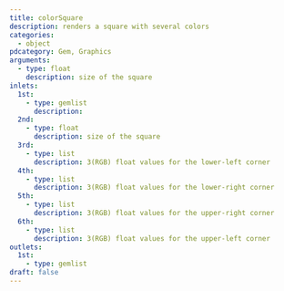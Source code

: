```yaml
---
title: colorSquare
description: renders a square with several colors
categories:
  - object
pdcategory: Gem, Graphics
arguments:
  - type: float
    description: size of the square
inlets:
  1st:
    - type: gemlist
      description:
  2nd:
    - type: float
      description: size of the square
  3rd:
    - type: list
      description: 3(RGB) float values for the lower-left corner
  4th:
    - type: list
      description: 3(RGB) float values for the lower-right corner
  5th:
    - type: list
      description: 3(RGB) float values for the upper-right corner
  6th:
    - type: list
      description: 3(RGB) float values for the upper-left corner
outlets:
  1st:
    - type: gemlist
draft: false
---
```

